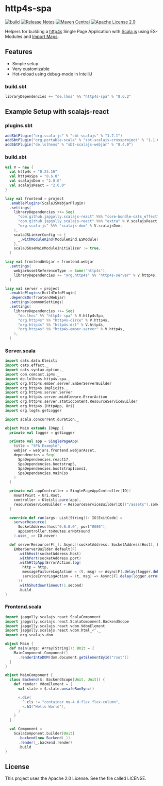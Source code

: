 # http4s-spa

[![build](https://github.com/lhns/http4s-spa/actions/workflows/build.yml/badge.svg)](https://github.com/lhns/http4s-spa/actions/workflows/build.yml)
[![Release Notes](https://img.shields.io/github/release/lhns/http4s-spa.svg?maxAge=3600)](https://github.com/lhns/http4s-spa/releases/latest)
[![Maven Central](https://img.shields.io/maven-central/v/de.lhns/http4s-spa_2.13)](https://search.maven.org/artifact/de.lhns/http4s-spa_2.13)
[![Apache License 2.0](https://img.shields.io/github/license/lhns/http4s-spa.svg?maxAge=3600)](https://www.apache.org/licenses/LICENSE-2.0)

Helpers for building a [http4s](https://github.com/http4s/http4s) Single Page Application with [Scala.js](https://www.scala-js.org/) using ES-Modules and [Import Maps](https://github.com/WICG/import-maps).

## Features
- Simple setup
- Very customizable
- Hot-reload using debug-mode in IntelliJ

### build.sbt
```sbt
libraryDependencies += "de.lhns" %% "http4s-spa" % "0.6.2"
```

## Example Setup with scalajs-react
### plugins.sbt
```sbt
addSbtPlugin("org.scala-js" % "sbt-scalajs" % "1.7.1")
addSbtPlugin("org.portable-scala" % "sbt-scalajs-crossproject" % "1.1.0")
addSbtPlugin("de.lolhens" % "sbt-scalajs-webjar" % "0.4.0")
```

### build.sbt
```sbt
val V = new {
  val http4s = "0.23.16"  
  val http4sSpa = "0.6.0"
  val scalajsDom = "2.0.0"
  val scalajsReact = "2.0.0"
}

lazy val frontend = project
  .enablePlugins(ScalaJSWebjarPlugin)
  .settings(
    libraryDependencies ++= Seq(
      "com.github.japgolly.scalajs-react" %%% "core-bundle-cats_effect" % V.scalajsReact,
      "com.github.japgolly.scalajs-react" %%% "extra" % V.scalajsReact,
      "org.scala-js" %%% "scalajs-dom" % V.scalajsDom,
    ),
    scalaJSLinkerConfig ~= {
      _.withModuleKind(ModuleKind.ESModule)
    },
    scalaJSUseMainModuleInitializer := true,
  )

lazy val frontendWebjar = frontend.webjar
  .settings(
    webjarAssetReferenceType := Some("http4s"),
    libraryDependencies += "org.http4s" %% "http4s-server" % V.http4s,
  )

lazy val server = project
  .enablePlugins(BuildInfoPlugin)
  .dependsOn(frontendWebjar)
  .settings(commonSettings)
  .settings(
    libraryDependencies ++= Seq(
      "de.lhns" %% "http4s-spa" % V.http4sSpa,
      "org.http4s" %% "http4s-circe" % V.http4s,
      "org.http4s" %% "http4s-dsl" % V.http4s,
      "org.http4s" %% "http4s-ember-server" % V.http4s,
    ),
  )
```

### Server.scala
```scala
import cats.data.Kleisli
import cats.effect._
import cats.syntax.option._
import com.comcast.ip4s._
import de.lolhens.http4s.spa._
import org.http4s.ember.server.EmberServerBuilder
import org.http4s.implicits._
import org.http4s.server.Server
import org.http4s.server.middleware.ErrorAction
import org.http4s.server.staticcontent.ResourceServiceBuilder
import org.http4s.{HttpApp, Uri}
import org.log4s.getLogger

import scala.concurrent.duration._

object Main extends IOApp {
  private val logger = getLogger

  private val app = SinglePageApp(
    title = "SPA Example",
    webjar = webjars.frontend.webjarAsset,
    dependencies = Seq(
      SpaDependencies.react17,
      SpaDependencies.bootstrap5,
      SpaDependencies.bootstrapIcons1,
      SpaDependencies.mainCss
    )
  )

  private val appController = SinglePageAppController[IO](
    mountPoint = Uri.Root,
    controller = Kleisli.pure(app),
    resourceServiceBuilder = ResourceServiceBuilder[IO]("/assets").some
  )

  override def run(args: List[String]): IO[ExitCode] =
    serverResource(
      SocketAddress(host"0.0.0.0", port"8080"),
      appController.toRoutes.orNotFound
    ).use(_ => IO.never)

  def serverResource[F[_]: Async](socketAddress: SocketAddress[Host], http: HttpApp[F]): Resource[F, Server] =
    EmberServerBuilder.default[F]
      .withHost(socketAddress.host)
      .withPort(socketAddress.port)
      .withHttpApp(ErrorAction.log(
        http = http,
        messageFailureLogAction = (t, msg) => Async[F].delay(logger.debug(t)(msg)),
        serviceErrorLogAction = (t, msg) => Async[F].delay(logger.error(t)(msg))
      ))
      .withShutdownTimeout(1.second)
      .build
}
```

### Frontend.scala
```scala
import japgolly.scalajs.react.ScalaComponent
import japgolly.scalajs.react.ScalaComponent.BackendScope
import japgolly.scalajs.react.vdom.VdomElement
import japgolly.scalajs.react.vdom.html_<^._
import org.scalajs.dom

object Main {
  def main(args: Array[String]): Unit = {
    MainComponent.Component()
      .renderIntoDOM(dom.document.getElementById("root"))
  }
}

object MainComponent {
  class Backend($: BackendScope[Unit, Unit]) {
    def render: VdomElement = {
      val state = $.state.unsafeRunSync()

      <.div(
        ^.cls := "container my-4 d-flex flex-column",
        <.h1("Hello World"),
      )
    }
  }

  val Component =
    ScalaComponent.builder[Unit]
      .backend(new Backend(_))
      .render(_.backend.render)
      .build
}
```

## License
This project uses the Apache 2.0 License. See the file called LICENSE.
